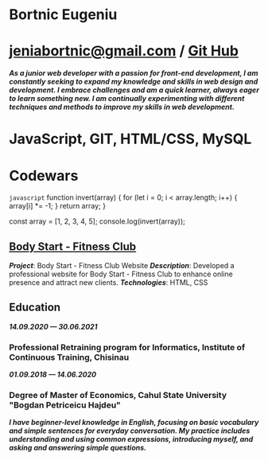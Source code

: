 # Bortnic Eugeniu

# jeniabortnic@gmail.com / [Git Hub](https://github.com/atem89)

***As a junior web developer with a passion for front-end development, I am constantly seeking to expand my knowledge and skills in web design and development. I embrace challenges and am a quick learner, always eager to learn something new. I am continually experimenting with different techniques and methods to improve my skills in web development.***

# JavaScript, GIT, HTML/CSS, MySQL

# Codewars
`javascript`
function invert(array) {
for (let i = 0; i < array.length; i++) {
array[i] *= -1;
}
return array;
}

const array = [1, 2, 3, 4, 5];
console.log(invert(array));

## [Body Start - Fitness Club](https://github.com/atem89)
***Project***: Body Start - Fitness Club Website
***Description***: Developed a professional website for Body Start - Fitness Club to enhance online presence and attract new clients.
***Technologies***: HTML, CSS

## Education
***14.09.2020 — 30.06.2021***
### Professional Retraining program for Informatics, Institute of Continuous Training, Chisinau
***01.09.2018 — 14.06.2020***
### Degree of Master of Economics, Cahul State University "Bogdan Petriceicu Hajdeu"

***I have beginner-level knowledge in English, focusing on basic vocabulary and simple sentences for everyday conversation. My practice includes understanding and using common expressions, introducing myself, and asking and answering simple questions.***
